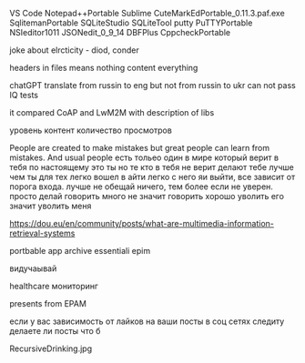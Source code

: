 VS Code
Notepad++Portable
Sublime
CuteMarkEdPortable_0.11.3.paf.exe
SqlitemanPortable
SQLiteStudio
SQLiteTool
putty
PuTTYPortable
NSIeditor1011
JSONedit_0_9_14
DBFPlus
CppcheckPortable

joke about elrcticity - diod, conder

headers in files means nothing content everything 

chatGPT translate from russin to eng but not from russin to ukr
can not pass IQ tests

it compared CoAP and LwM2M with description of libs

уровень контент количество просмотров

People are created to make mistakes but great people can learn from mistakes. 
And usual people 
есть тольео один в мире который верит в тебя по настоящему это ты
но те кто в тебя не верит делают тебе лучше чем ты
для тех легко вошел в айти легко с него яи выйти, все зависит от порога входа.
лучше не обещай ничего, тем более если не уверен. просто делай
говорить много не значит говорить хорошо
уволить его значит уволить меня

https://dou.eu/en/community/posts/what-are-multimedia-information-retrieval-systems 
 
portbable app
archive
essentiali epim 

видучаывай

healthcare мониторинг

presents from EPAM

если у вас зависимость от лайков на ваши посты в соц сетях следиту делаете ли посты что б

RecursiveDrinking.jpg